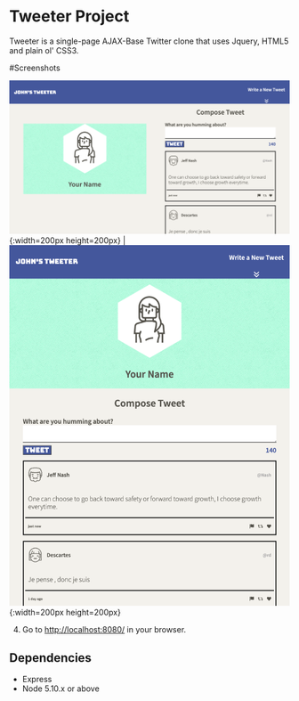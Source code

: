 # Tweeter Project

Tweeter is a single-page AJAX-Base Twitter clone that uses Jquery, HTML5 and plain ol' CSS3.

#Screenshots

!["Desktop View"](https://github.com/foresightJ/tweeter/blob/master/tweeter/public/images/docs/desktopview.png){:width=200px height=200px} | 
!["Tweeter Mobile View"](https://github.com/foresightJ/tweeter/blob/master/tweeter/public/images/docs/mobileView.png){:width=200px height=200px}

4. Go to <http://localhost:8080/> in your browser.

## Dependencies

- Express
- Node 5.10.x or above
